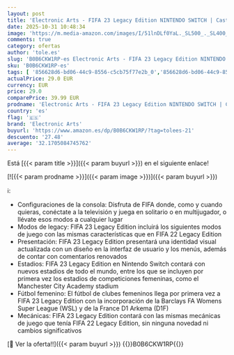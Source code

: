 ```yaml
---
layout: post
title: 'Electronic Arts - FIFA 23 Legacy Edition NINTENDO SWITCH | Castellano'
date: 2025-10-31 10:48:34
image: 'https://m.media-amazon.com/images/I/51lnDLf0YaL._SL500_._SL400_.jpg'
comments: true
category: ofertas
author: 'tole.es'
slug: 'B0B6CKW1RP-es Electronic Arts - FIFA 23 Legacy Edition NINTENDO SWITCH |...'
sku: 'B0B6CKW1RP-es'
tags: [ '856628d6-bd06-44c9-8556-c5cb75f77e2b_0','856628d6-bd06-44c9-8556-c5cb75f77e2b_2201','856628d6-bd06-44c9-8556-c5cb75f77e2b_3601','856628d6-bd06-44c9-8556-c5cb75f77e2b_401','Arborist Merchandising Root','Hardware y juegos para Nintendo Switch','Juegos para Nintendo Switch','Preventa de Videojuegos','Self Service','Special Features Stores','Tienda de consolas y videojuegos infantiles','Videojuegos','Videojuegos más esperados','electronic arts','nintendo','🇪🇸', ]
actualPrice: 29.0 EUR
currency: EUR
price: 29.0
comparePrice: 39.99 EUR
prodname: 'Electronic Arts - FIFA 23 Legacy Edition NINTENDO SWITCH | Castellano'
country: 'es'
flag: '🇪🇸'
brand: 'Electronic Arts'
buyurl: 'https://www.amazon.es/dp/B0B6CKW1RP/?tag=tolees-21'
descuento: '27.48'
average: '32.1705084745762'
---
```


Está [{{< param title >}}]({{< param buyurl >}}) en el siguiente enlace!

[![{{< param prodname >}}]({{< param image >}})]({{< param buyurl >}})

ℹ️:

- Configuraciones de la consola: Disfruta de FIFA donde, como y cuando quieras, conéctate a la televisión y juega en solitario o en multijugador, o llévate esos modos a cualquier lugar
- Modos de legacy: FIFA 23 Legacy Edition incluirá los siguientes modos de juego con las mismas características que en FIFA 22 Legacy Edition
- Presentación: FIFA 23 Legacy Edition presentará una identidad visual actualizada con un diseño en la interfaz de usuario y los menús, además de contar con comentarios renovados
- Estadios: FIFA 23 Legacy Edition en Nintendo Switch contará con nuevos estadios de todo el mundo, entre los que se incluyen por primera vez los estadios de competiciones femeninas, como el Manchester City Academy stadium
- Fútbol femenino: El fútbol de clubes femeninos llega por primera vez a FIFA 23 Legacy Edition con la incorporación de la Barclays FA Womens Super League (WSL) y de la France D1 Arkema (D1F)
- Mecánicas: FIFA 23 Legacy Edition contará con las mismas mecánicas de juego que tenía FIFA 22 Legacy Edition, sin ninguna novedad ni cambios significativos

[🛒 Ver la oferta!!]({{< param buyurl >}})
{{<world>}}B0B6CKW1RP{{</world>}}
